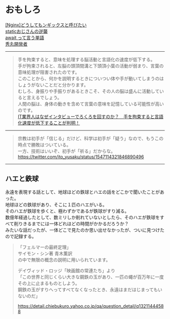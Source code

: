 # おもしろ

[[Nginx]どうしてもンギックスと呼びたい](https://qiita.com/yonhure/items/51f2e275f6dc9f550c93)  
[staticおじさんの逆襲](https://qiita.com/minebreaker/items/45ffaaa5e8729e16cfb4)  
[await って言う単語](https://ufcpp.net/blog/2018/1/await/)  
[秀丸開発者](https://coralcap.co/2022/05/hidemaru-01/)  

---

>手を拘束すると、意味を処理する脳活動と言語化の速度が低下する。  
手が拘束されると、左脳の頭頂間溝と下頭頂小葉の活動が弱まり、言葉の意味処理が阻害されたのです。  
このことから、何かを説明するときについつい体や手が動いてしまうのはしょうがないことだと分かります。  
むしろ、身振りや手振りがあるときこそ、その人の脳は盛んに活動していると言えるでしょう。  
人間の脳は、身体の動きを含めて言葉の意味を記憶している可能性が高いのです。  
[IT業界人はなぜインタビューでろくろを回すのか？　手を拘束すると言語化速度が低下することが判明！](https://nazology.net/archives/113627)  

---

>宗教は初手が「信じる」だけど、科学は初手が「疑う」なので、もうこの時点で勝敗はついている。  
一方、技術はいいぞ、初手が「祈る」だからな。  
<https://twitter.com/ito_yusaku/status/1547114321846890496>

---

## ハエと鉄球

永遠を表現する話として、地球ほどの鉄球とハエの話をどこかで聞いたことがあった。  
地球ほどの鉄球があり、そこに１匹のハエがいる。  
そのハエが鉄球を歩くと、極わずかであるが鉄球がすり減る。  
数億年経過したとして、数ミリしか削れていないとしたら、そのハエが鉄球をすべて削りきるまでには一体どれほどの時間がかかるだろうか？  
みたいな話だったが、一体どこで見たのか思い出せなかったが、ついに見つけたので記録する。  

>「フェルマーの最終定理」  
>サイモン・シン著 青木薫訳  
>の中で無限の概念の説明に用いられています。  
>
>デイヴィッド・ロッジ「映画館の常連たち」より  
>「この世界と同じくらい大きな鋼鉄の玉があり、一匹の蠅が百万年に一度その上に止まるものとしよう。  
>鋼鉄の玉がすりへってすべてなくなったとき、永遠はまだはじまってもいないのだ」  
>
><https://detail.chiebukuro.yahoo.co.jp/qa/question_detail/q13211444588>  
